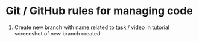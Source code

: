 # Git / GitHub rules for managing code
1. Create new branch with name related to task / video in tutorial 
screenshot of new branch created
